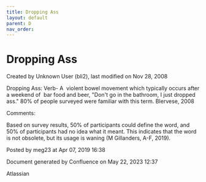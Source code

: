 ```yaml
---
title: Dropping Ass
layout: default
parent: D
nav_order:
---
```


# Dropping Ass

Created by  Unknown User (bli2), last modified on Nov 28, 2008

Dropping Ass: Verb- A  violent bowel movement which typically occurs after a weekend of  bar food and beer, &quot;Don't go in the bathroom, I just dropped ass.&quot; 80% of people surveyed were familiar with this term. BIervese, 2008 

Comments:

Based on survey results, 50% of participants could define the word, and 50% of participants had no idea what it meant. This indicates that the word is not obsolete, but its usage is waning (M Gillanders, A-F, 2019).

Posted by meg23 at Apr 07, 2019 16:38

Document generated by Confluence on May 22, 2023 12:37

Atlassian
